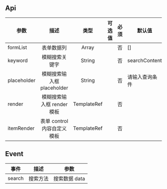 ## Api

| 参数        |            描述             |    类型     | 可选值 | 必须 | 默认值         |
| ----------- | :-------------------------: | :---------: | :----: | :--: | -------------- |
| formList    |         表单数据列          |    Array    |        |  否  | []             |
| keyword     |       模糊搜索关键字        |   String    |        |  否  | searchContent  |
| placeholder | 模糊搜索输入框 placeholder  |   String    |        |  否  | 请输入查询条件 |
| render      | 模糊搜索输入框 render 模板  | TemplateRef |        |  否  |                |
| itemRender  | 表单 control 内容自定义模板 | TemplateRef |        |  否  |                |

## Event

| 事件   |   描述   |     参数      |
| ------ | :------: | :-----------: |
| search | 搜索方法 | 搜索数据 data |
